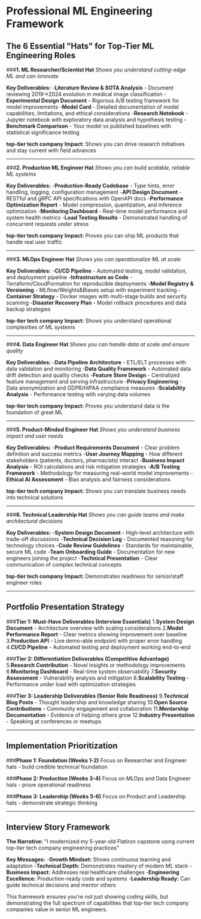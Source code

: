 
# Professional ML Engineering Framework

## The 6 Essential "Hats" for Top-Tier ML Engineering Roles

###**1. ML Researcher/Scientist Hat**
*Shows you understand cutting-edge ML and can innovate*

**Key Deliverables:**
-**Literature Review & SOTA Analysis** - Document reviewing 2019→2024 evolution in medical image classification
-**Experimental Design Document** - Rigorous A/B testing framework for model improvements
-**Model Card** - Detailed documentation of model capabilities, limitations, and ethical considerations
-**Research Notebook** - Jupyter notebook with exploratory data analysis and hypothesis testing
-**Benchmark Comparison** - Your model vs published baselines with statistical significance testing

**top-tier tech company Impact:** Shows you can drive research initiatives and stay current with field advances

---

###**2. Production ML Engineer Hat**
*Shows you can build scalable, reliable ML systems*

**Key Deliverables:**
-**Production-Ready Codebase** - Type hints, error handling, logging, configuration management
-**API Design Document** - RESTful and gRPC API specifications with OpenAPI docs
-**Performance Optimization Report** - Model compression, quantization, and inference optimization
-**Monitoring Dashboard** - Real-time model performance and system health metrics
-**Load Testing Results** - Demonstrated handling of concurrent requests under stress

**top-tier tech company Impact:** Proves you can ship ML products that handle real user traffic

---

###**3. MLOps Engineer Hat**
*Shows you can operationalize ML at scale*

**Key Deliverables:**
-**CI/CD Pipeline** - Automated testing, model validation, and deployment pipeline
-**Infrastructure as Code** - Terraform/CloudFormation for reproducible deployments
-**Model Registry & Versioning** - MLflow/Weights&Biases setup with experiment tracking
-**Container Strategy** - Docker images with multi-stage builds and security scanning
-**Disaster Recovery Plan** - Model rollback procedures and data backup strategies

**top-tier tech company Impact:** Shows you understand operational complexities of ML systems

---

###**4. Data Engineer Hat**
*Shows you can handle data at scale and ensure quality*

**Key Deliverables:**
-**Data Pipeline Architecture** - ETL/ELT processes with data validation and monitoring
-**Data Quality Framework** - Automated data drift detection and quality checks
-**Feature Store Design** - Centralized feature management and serving infrastructure
-**Privacy Engineering** - Data anonymization and GDPR/HIPAA compliance measures
-**Scalability Analysis** - Performance testing with varying data volumes

**top-tier tech company Impact:** Proves you understand data is the foundation of great ML

---

###**5. Product-Minded Engineer Hat**
*Shows you understand business impact and user needs*

**Key Deliverables:**
-**Product Requirements Document** - Clear problem definition and success metrics
-**User Journey Mapping** - How different stakeholders (patients, doctors, pharmacists) interact
-**Business Impact Analysis** - ROI calculations and risk mitigation strategies
-**A/B Testing Framework** - Methodology for measuring real-world model improvements
-**Ethical AI Assessment** - Bias analysis and fairness considerations

**top-tier tech company Impact:** Shows you can translate business needs into technical solutions

---

###**6. Technical Leadership Hat**
*Shows you can guide teams and make architectural decisions*

**Key Deliverables:**
-**System Design Document** - High-level architecture with trade-off discussions
-**Technical Decision Log** - Documented reasoning for technology choices
-**Code Review Guidelines** - Standards for maintainable, secure ML code
-**Team Onboarding Guide** - Documentation for new engineers joining the project
-**Technical Presentation** - Clear communication of complex technical concepts

**top-tier tech company Impact:** Demonstrates readiness for senior/staff engineer roles

---

## Portfolio Presentation Strategy

###**Tier 1: Must-Have Deliverables (Interview Essentials)**
1.**System Design Document** - Architecture overview with scaling considerations
2.**Model Performance Report** - Clear metrics showing improvement over baseline
3.**Production API** - Live demo-able endpoint with proper error handling
4.**CI/CD Pipeline** - Automated testing and deployment working end-to-end

###**Tier 2: Differentiation Deliverables (Competitive Advantage)**
5.**Research Contribution** - Novel insights or methodology improvements
6.**Monitoring Dashboard** - Real-time system observability
7.**Security Assessment** - Vulnerability analysis and mitigation
8.**Scalability Testing** - Performance under load with optimization strategies

###**Tier 3: Leadership Deliverables (Senior Role Readiness)**
9.**Technical Blog Posts** - Thought leadership and knowledge sharing
10.**Open Source Contributions** - Community engagement and collaboration
11.**Mentorship Documentation** - Evidence of helping others grow
12.**Industry Presentation** - Speaking at conferences or meetups

---

## Implementation Prioritization

###**Phase 1: Foundation (Weeks 1-2)**
Focus on Researcher and Engineer hats - build credible technical foundation

###**Phase 2: Production (Weeks 3-4)**
Focus on MLOps and Data Engineer hats - prove operational readiness

###**Phase 3: Leadership (Weeks 5-6)**
Focus on Product and Leadership hats - demonstrate strategic thinking

---

## Interview Story Framework

**The Narrative:** "I modernized my 5-year-old Flatiron capstone using current top-tier tech company engineering practices"

**Key Messages:**
-**Growth Mindset:** Shows continuous learning and adaptation
-**Technical Depth:** Demonstrates mastery of modern ML stack
-**Business Impact:** Addresses real healthcare challenges
-**Engineering Excellence:** Production-ready code and systems
-**Leadership Ready:** Can guide technical decisions and mentor others

This framework ensures you're not just showing coding skills, but demonstrating the full spectrum of capabilities that top-tier tech company companies value in senior ML engineers.